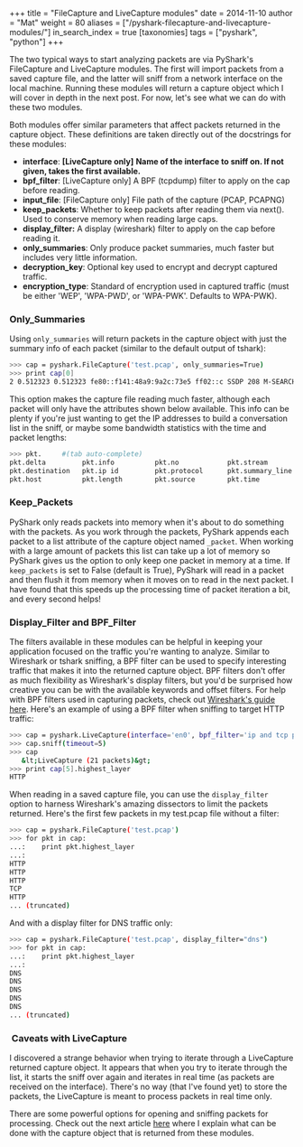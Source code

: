 +++
title = "FileCapture and LiveCapture modules"
date = 2014-11-10
author = "Mat"
weight = 80
aliases = ["/pyshark-filecapture-and-livecapture-modules/"]
in_search_index = true
[taxonomies]
tags = ["pyshark", "python"]
+++

The two typical ways to start analyzing packets are via PyShark's FileCapture and LiveCapture modules. The first will import packets from a saved capture file, and the latter will sniff from a network interface on the local machine. Running these modules will return a capture object which I will cover in depth in the next post. For now, let's see what we can do with these two modules.

<!-- more -->
Both modules offer similar parameters that affect packets returned in the capture object. These definitions are taken directly out of the docstrings for these modules:

  * **interface**: **[LiveCapture only]** **Name of the interface to sniff on. If not given, takes the first available.**  
  * **bpf_filter**: [LiveCapture only] A BPF (tcpdump) filter to apply on the cap before reading.
  * **input_file**: [FileCapture only] File path of the capture (PCAP, PCAPNG)
  * **keep_packets**: Whether to keep packets after reading them via next(). Used to conserve memory when reading large caps.
  * **display_filter:** A display (wireshark) filter to apply on the cap before reading it.
  * **only_summaries**: Only produce packet summaries, much faster but includes very little information.
  * **decryption_key**: Optional key used to encrypt and decrypt captured traffic.
  * **encryption_type**: Standard of encryption used in captured traffic (must be either 'WEP', 'WPA-PWD', or 'WPA-PWK'. Defaults to WPA-PWK).

### Only_Summaries

Using `only_summaries` will return packets in the capture object with just the summary info of each packet (similar to the default output of tshark):

```sh
>>> cap = pyshark.FileCapture('test.pcap', only_summaries=True)
>>> print cap[0]
2 0.512323 0.512323 fe80::f141:48a9:9a2c:73e5 ff02::c SSDP 208 M-SEARCH * HTTP/
```

This option makes the capture file reading much faster, although each packet will only have the attributes shown below available. This info can be plenty if you're just wanting to get the IP addresses to build a conversation list in the sniff, or maybe some bandwidth statistics with the time and packet lengths:

```sh
>>> pkt.     #(tab auto-complete)
pkt.delta         pkt.info          pkt.no            pkt.stream        pkt.window
pkt.destination   pkt.ip id         pkt.protocol      pkt.summary_line
pkt.host          pkt.length        pkt.source        pkt.time
```

### **Keep_Packets**

PyShark only reads packets into memory when it's about to do something with the packets. As you work through the packets, PyShark appends each packet to a list attribute of the capture object named `_packet`. When working with a large amount of packets this list can take up a lot of memory so PyShark gives us the option to only keep one packet in memory at a time. If `keep_packets` is set to False (default is True), PyShark will read in a packet and then flush it from memory when it moves on to read in the next packet. I have found that this speeds up the processing time of packet iteration a bit, and every second helps!

### Display_Filter and BPF_Filter

The filters available in these modules can be helpful in keeping your application focused on the traffic you're wanting to analyze. Similar to Wireshark or tshark sniffing, a BPF filter can be used to specify interesting traffic that makes it into the returned capture object. BPF filters don't offer as much flexibility as Wireshark's display filters, but you'd be surprised how creative you can be with the available keywords and offset filters. For help with BPF filters used in capturing packets, check out <a title="Wireshark Capture Filters" href="http://wiki.wireshark.org/CaptureFilters" target="_blank">Wireshark's guide here</a>. Here's an example of using a BPF filter when sniffing to target HTTP traffic:

```sh
>>> cap = pyshark.LiveCapture(interface='en0', bpf_filter='ip and tcp port 80')
>>> cap.sniff(timeout=5)
>>> cap
   &lt;LiveCapture (21 packets)&gt;
>>> print cap[5].highest_layer
HTTP
```

When reading in a saved capture file, you can use the `display_filter` option to harness Wireshark's amazing dissectors to limit the packets returned. Here's the first few packets in my test.pcap file without a filter:

```sh
>>> cap = pyshark.FileCapture('test.pcap')
>>> for pkt in cap:
...:    print pkt.highest_layer
...:
HTTP
HTTP
HTTP
TCP
HTTP
... (truncated)
```

And with a display filter for DNS traffic only:

```sh
>>> cap = pyshark.FileCapture('test.pcap', display_filter="dns")
>>> for pkt in cap:
...:    print pkt.highest_layer
...:
DNS
DNS
DNS
DNS
DNS
... (truncated)
```

###  Caveats with LiveCapture

I discovered a strange behavior when trying to iterate through a LiveCapture returned capture object. It appears that when you try to iterate through the list, it starts the sniff over again and iterates in real time (as packets are received on the interface). There's no way (that I've found yet) to store the packets, the LiveCapture is meant to process packets in real time only.

There are some powerful options for opening and sniffing packets for processing. Check out the next article [here](@/pyshark/capture-object.md "PyShark – Using the capture Object") where I explain what can be done with the capture object that is returned from these modules.
